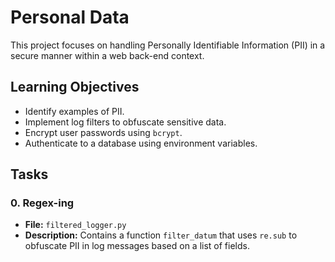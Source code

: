 # Personal Data

This project focuses on handling Personally Identifiable Information (PII) in a secure manner within a web back-end context.

## Learning Objectives
* Identify examples of PII.
* Implement log filters to obfuscate sensitive data.
* Encrypt user passwords using `bcrypt`.
* Authenticate to a database using environment variables.

## Tasks

### 0. Regex-ing
- **File:** `filtered_logger.py`
- **Description:** Contains a function `filter_datum` that uses `re.sub` to obfuscate PII in log messages based on a list of fields.